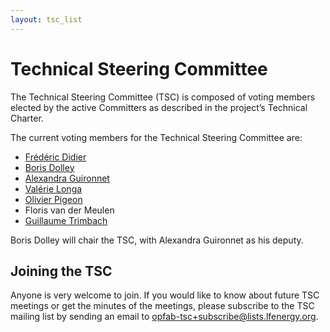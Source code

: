 ```yaml
---
layout: tsc_list
---
```


# Technical Steering Committee

The Technical Steering Committee (TSC) is composed of voting members elected by the active Committers as described in
the project’s Technical Charter.

The current voting members for the Technical Steering Committee are:

* [Frédéric Didier](https://github.com/freddidierRTE)
* [Boris Dolley](https://github.com/0x62646f727465)
* [Alexandra Guironnet](https://github.com/AlexGuironnetRTE)
* [Valérie Longa](https://github.com/vlo-rte)
* [Olivier Pigeon](https://github.com/olivierPigeon-RTE)
* Floris van der Meulen
* [Guillaume Trimbach](https://github.com/gtrimbach-RTE)

Boris Dolley will chair the TSC, with Alexandra Guironnet as his deputy.

## Joining the TSC

Anyone is very welcome to join. If you would like to know about future TSC meetings or get the minutes of the meetings,
please subscribe to the TSC mailing list by sending an email to [opfab-tsc+subscribe@lists.lfenergy.org](mailto:opfab-tsc+subscribe@lists.lfenergy.org).

 

